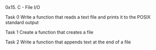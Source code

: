 0x15. C - File I/O

Task 0 Write a function that reads a text file and prints it to the POSIX standard output

Task 1 Create a function that creates a file

Task 2 Write a function that appends text at the end of a file


